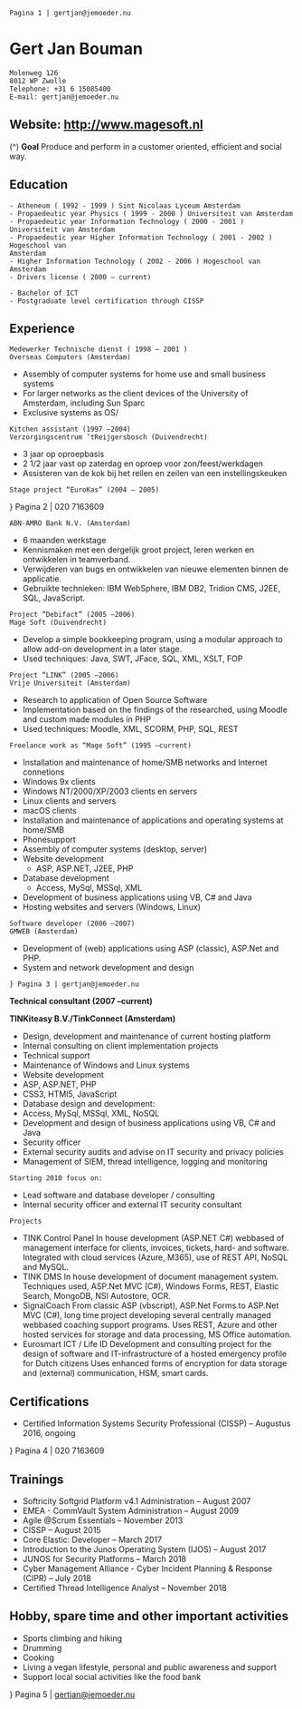 ```
Pagina 1 | gertjan@jemoeder.nu
```
# Gert Jan Bouman

```
Molenweg 126
8012 WP Zwolle
Telephone: +31 6 15085400
E-mail: gertjan@jemoeder.nu
```
## Website: http://www.magesoft.nl

(^) **Goal**
Produce and perform in a customer oriented, efficient and social way.

## Education

```
- Atheneum ( 1992 - 1999 ) Sint Nicolaas Lyceum Amsterdam
- Propaedeutic year Physics ( 1999 - 2000 ) Universiteit van Amsterdam
- Propaedeutic year Information Technology ( 2000 - 2001 ) Universiteit van Amsterdam
- Propaedeutic year Higher Information Technology ( 2001 - 2002 ) Hogeschool van
Amsterdam
- Higher Information Technology ( 2002 - 2006 ) Hogeschool van Amsterdam
- Drivers license ( 2000 – current)
```
```
- Bachelor of ICT
- Postgraduate level certification through CISSP
```
## Experience

```
Medewerker Technische dienst ( 1998 – 2001 )
Overseas Computers (Amsterdam)
```
- Assembly of computer systems for home use and small business systems
- For larger networks as the client devices of the University of Amsterdam, including Sun Sparc
- Exclusive systems as OS/

```
Kitchen assistant (1997 –2004)
Verzorgingscentrum ‘tReijgersbosch (Duivendrecht)
```
- 3 jaar op oproepbasis
- 2 1/2 jaar vast op zaterdag en oproep voor zon/feest/werkdagen
- Assisteren van de kok bij het reilen en zeilen van een instellingskeuken

```
Stage project “EuroKas” (2004 – 2005)
```

} Pagina 2 | 020 7163609

```
ABN-AMRO Bank N.V. (Amsterdam)
```
- 6 maanden werkstage
- Kennismaken met een dergelijk groot project, leren werken en ontwikkelen in teamverband.
- Verwijderen van bugs en ontwikkelen van nieuwe elementen binnen de applicatie.
- Gebruikte technieken: IBM WebSphere, IBM DB2, Tridion CMS, J2EE, SQL, JavaScript.

```
Project “Debifact” (2005 –2006)
Mage Soft (Duivendrecht)
```
- Develop a simple bookkeeping program, using a modular approach to allow add-on
development in a later stage.
- Used techniques: Java, SWT, JFace, SQL, XML, XSLT, FOP

```
Project “LINK” (2005 –2006)
Vrije Universiteit (Amsterdam)
```
- Research to application of Open Source Software
- Implementation based on the findings of the researched, using Moodle and custom made
modules in PHP
- Used techniques: Moodle, XML, SCORM, PHP, SQL, REST

```
Freelance work as “Mage Soft” (1995 –current)
```
- Installation and maintenance of home/SMB networks and Internet connetions
- Windows 9x clients
- Windows NT/2000/XP/2003 clients en servers
- Linux clients and servers
- macOS clients
- Installation and maintenance of applications and operating systems at home/SMB
- Phonesupport
- Assembly of computer systems (desktop, server)
- Website development
    - ASP, ASP.NET, J2EE, PHP
- Database development
    - Access, MySql, MSSql, XML
- Development of business applications using VB, C# and Java
- Hosting websites and servers (Windows, Linux)

```
Software developer (2006 –2007)
GMWEB (Amsterdam)
```
- Development of (web) applications using ASP (classic), ASP.Net and PHP.
- System and network development and design


```
} Pagina 3 | gertjan@jemoeder.nu
```
**Technical consultant (2007 –current)**

**TINKiteasy B.V./TinkConnect (Amsterdam)**

- Design, development and maintenance of current hosting platform
- Internal consulting on client implementation projects
- Technical support
- Maintenance of Windows and Linux systems
- Website development
- ASP, ASP.NET, PHP
- CSS3, HTMl5, JavaScript
- Database design and development:
- Access, MySql, MSSql, XML, NoSQL
- Development and design of business applications using VB, C# and Java
- Security officer
- External security audits and advise on IT security and privacy policies
- Management of SIEM, thread intelligence, logging and monitoring

```
Starting 2010 focus on:
```
- Lead software and database developer / consulting
- Internal security officer and external IT security consultant

```
Projects
```
- TINK Control Panel
    In house development (ASP.NET C#) webbased of management interface for clients, invoices,
    tickets, hard- and software. Integrated with cloud services (Azure, M365), use of REST API,
    NoSQL and MySQL.
- TINK DMS
    In house development of document management system. Techniques used, ASP.Net MVC
    (C#), Windows Forms, REST, Elastic Search, MongoDB, NSI Autostore, OCR.
- SignalCoach
    From classic ASP (vbscript), ASP.Net Forms to ASP.Net MVC (C#), long time project
    developing several centrally managed webbased coaching support programs. Uses REST,
    Azure and other hosted services for storage and data processing, MS Office automation.
- Eurosmart ICT / Life ID
    Development and consulting project for the design of software and IT-infrastructure of a
    hosted emergency profile for Dutch citizens
    Uses enhanced forms of encryption for data storage and (external) communication, HSM,
    smart cards.

## Certifications

- Certified Information Systems Security Professional (CISSP) – Augustus 2016, ongoing


} Pagina 4 | 020 7163609

## Trainings

- Softricity Softgrid Platform v4.1 Administration – August 2007
- EMEA - CommVault System Administration – August 2009
- Agile @Scrum Essentials – November 2013
- CISSP – August 2015
- Core Elastic: Developer – March 2017
- Introduction to the Junos Operating System (IJOS) – August 2017
- JUNOS for Security Platforms – March 2018
- Cyber Management Alliance - Cyber Incident Planning & Response (CIPR) – July 2018
- Certified Thread Intelligence Analyst – November 2018

## Hobby, spare time and other important activities

- Sports climbing and hiking
- Drumming
- Cooking
- Living a vegan lifestyle, personal and public awareness and support
- Support local social activities like the food bank


} Pagina 5 | gertjan@jemoeder.nu



